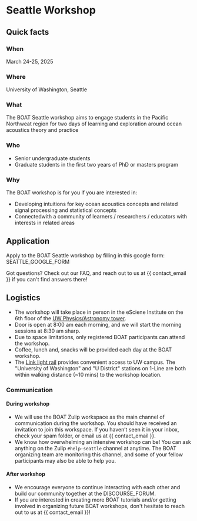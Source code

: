 # Seattle Workshop

## Quick facts

### When
March 24-25, 2025

### Where
University of Washington, Seattle

### What
The BOAT Seattle workshop aims to engage students in the Pacific Northweat region for two days of learning and exploration around ocean acoustics theory and practice 

### Who
- Senior undergraduate students
- Graduate students in the first two years of PhD or masters program

### Why
The BOAT workshop is for you if you are interested in:
- Developing intuitions for key ocean acoustics concepts and related signal processing and statistical concepts
- Connectedwith a community of learners / researchers / educators with interests in related areas



## Application
Apply to the BOAT Seattle workshop by filling in this google form: SEATTLE_GOOGLE_FORM

Got questions? Check out our FAQ, and reach out to us at {{ contact_email }} if you can't find answers there!



## Logistics

* The workshop will take place in person in the eSciene Institute on the 6th floor of the [UW Physics/Astronomy tower](https://maps.app.goo.gl/JCAcALiXpbwDh1856).
* Door is open at 8:00 am each morning, and we will start the morning sessions at 8:30 am sharp.
* Due to space limitations, only registered BOAT participants can attend the workshop.
* Coffee, lunch and, snacks will be provided each day at the BOAT workshop.
* The [Link light rail](https://www.soundtransit.org/ride-with-us/stations/link-light-rail-stations) provides convenient access to UW campus. The "University of Washington" and "U District" stations on 1-Line are both within walking distance (~10 mins) to the workshop location.



### Communication

#### During workshop
- We will use the BOAT Zulip workspace as the main channel of communication during the workshop. You should have received an invitation to join this workspace. If you haven’t seen it in your inbox, check your spam folder, or email us at {{ contact_email }}.
- We know how overwhelming an intensive workshop can be! You can ask anything on the Zulip `#help-seattle` channel at anytime. The BOAT organizing team are monitoring this channel, and some of your fellow participants may also be able to help you.

#### After workshop
- We encourage everyone to continue interacting with each other and build our community together at the DISCOURSE_FORUM.
- If you are interested in creating more BOAT tutorials and/or getting involved in organizing future BOAT workshops, don't hesitate to reach out to us at {{ contact_email }}!